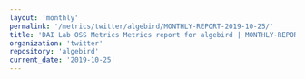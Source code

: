 ```yaml
---
layout: 'monthly'
permalink: '/metrics/twitter/algebird/MONTHLY-REPORT-2019-10-25/'
title: 'DAI Lab OSS Metrics Metrics report for algebird | MONTHLY-REPORT-2019-10-25'
organization: 'twitter'
repository: 'algebird'
current_date: '2019-10-25'
---
```

